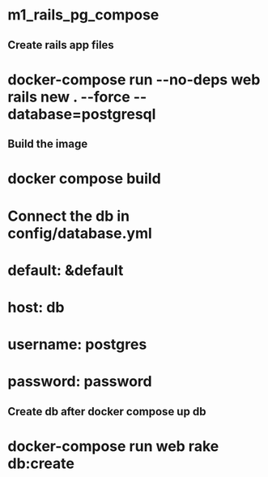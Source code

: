 # m1_rails_pg_compose


## Create rails app files
# docker-compose run --no-deps web rails new . --force --database=postgresql

## Build the image
# docker compose build

# Connect the db in config/database.yml
# default: &default
#   host: db
#   username: postgres
#   password: password


## Create db after docker compose up db
# docker-compose run web rake db:create
